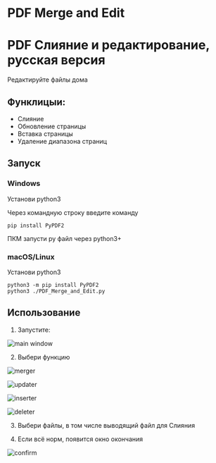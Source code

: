 # PDF Merge and Edit
# PDF Слияние и редактирование, русская версия
Редактируйте файлы дома

## Функлицыи:

* Слияние
* Обновление страницы
* Вставка страницы
* Удаление диапазона страниц

## Запуск

### Windows    
Установи python3     

Через командную строку введите команду    
```
pip install PyPDF2
```
ПКМ запусти py файл через python3+   

### macOS/Linux  
Установи python3  
```
python3 -m pip install PyPDF2
python3 ./PDF_Merge_and_Edit.py
```

## Использование  

1. Запустите:

![main window](screenshots/main.png)

2. Выбери функцию

![merger](screenshots/merge.png)

![updater](screenshots/updater.png)

![inserter](screenshots/inserter.png)

![deleter](screenshots/deleter.png)

3. Выбери файлы, в том числе выводящий файл для Слияния

4. Если всё норм, появится окно окончания

![confirm](screenshots/confirm.png)
